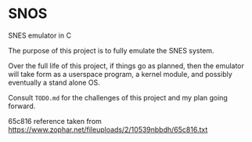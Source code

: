 # SNOS
SNES emulator in C

The purpose of this project is to fully emulate the SNES system.

Over the full life of this project, if things go as planned, then the emulator will take form as a userspace program, a kernel module, and possibly eventually a stand alone OS. 

Consult `TODO.md` for the challenges of this project and my plan going forward.

65c816 reference taken from https://www.zophar.net/fileuploads/2/10539nbbdh/65c816.txt
